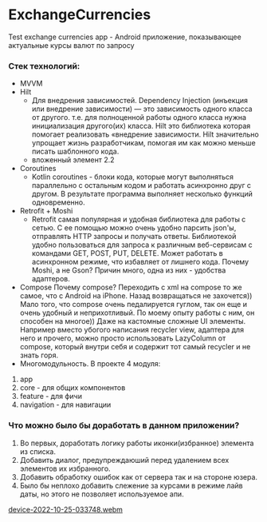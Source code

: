 # ExchangeCurrencies

Test exchange currencies app -  Android приложение, показывающее актуальные курсы валют по запросу


### Стек технологий:

* MVVM
* Hilt
    * Для внедрения зависимостей. Dependency Injection (инъекция или внедрение зависимости) — это зависимость одного класса от другого. т.е. для полноценной работы одного класса нужна инициализация другого(их) класса. Hilt это библиотека которая помогает реализовать «внедрение зависимости. Hilt значительно упрощает жизнь разработчикам, помогая им как можно меньше писать шаблонного кода.
    * вложенный элемент 2.2
* Coroutines
    * Kotlin coroutines - блоки кода, которые могут выполняться параллельно с остальным кодом и работать асинхронно друг с другом. В результате программа выполняет несколько функций одновременно.
* Retrofit + Moshi
    * Retrofit самая популярная и удобная библиотека для работы с сетью. С ее помощью можно очень удобно парсить json'ы, отправлять HTTP запросы и получать ответы. 
    Библиотекой удобно пользоваться для запроса к различным веб-сервисам с командами GET, POST, PUT, DELETE. Может работать в асинхронном режиме, что избавляет от лишнего кода.
    Почему Moshi, а не Gson? Причин много, одна из них - удобства адаптеров.
* Compose
Почему compose? Переходить с xml на compose то же самое, что с Android на iPhone. Назад возвращаться не захочется)) Мало того, что compose очень педалируется гуглом, так он еще и очень удобный и неприхотливый. По моему опыту работы с ним, он способен на многое)) Даже на кастомные сложные UI элементы. 
Например вместо убогого написания recycler view, адаптера для него и прочего, можно просто использовать LazyColumn от compose, который внутри себя и содержит тот самый recycler и не знать горя. 
* Многомодульность. 
В проекте 4 модуля:
1. app
2. core - для общих компонентов
3. feature - для фичи
4. navigation - для навигации


### Что можно было бы доработать в данном приложении?

1. Во первых, доработать логику работы иконки(избранное) элемента из списка. 
2. Добавить диалог, предупреждаюший перед удалением всех элементов их избранного. 
3. Добавить обработку ошибок как от сервера так и на стороне юзера.
4. Было бы неплохо добавить слежение за курсами в режиме лайв даты, но этого не позволяет используемое апи.


[device-2022-10-25-033748.webm](https://user-images.githubusercontent.com/44145716/197661896-b5e99d1e-43d0-4e04-b8f6-8775860da228.webm)
